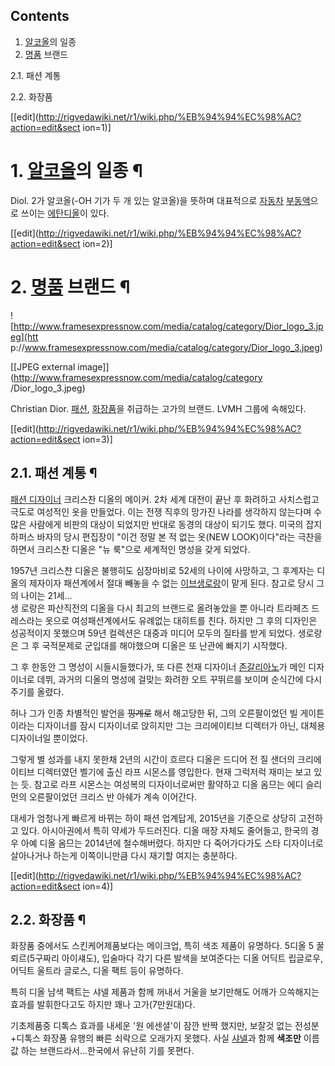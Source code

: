 ## Contents

    

1. [알코올](%EC%95%8C%EC%BD%94%EC%98%AC.md)의 일종 
2. [명품](%EB%AA%85%ED%92%88.md) 브랜드 
    

2.1. 패션 계통

2.2. 화장품

[[edit](http://rigvedawiki.net/r1/wiki.php/%EB%94%94%EC%98%AC?action=edit&sect
ion=1)]

# 1. [알코올](%EC%95%8C%EC%BD%94%EC%98%AC.md)의 일종 ¶

Diol. 2가 알코올(-OH 기가 두 개 있는 알코올)을 뜻하며 대표적으로
[자동차](%EC%9E%90%EB%8F%99%EC%B0%A8.md)
[부동액](%EB%B6%80%EB%8F%99%EC%95%A1.md)으로 쓰이는
[에탄디올](%EC%97%90%ED%83%84%EB%94%94%EC%98%AC.md)이 있다.

  

[[edit](http://rigvedawiki.net/r1/wiki.php/%EB%94%94%EC%98%AC?action=edit&sect
ion=2)]

# 2. [명품](%EB%AA%85%ED%92%88.md) 브랜드 ¶

  

![http://www.framesexpressnow.com/media/catalog/category/Dior_logo_3.jpeg](htt
p://www.framesexpressnow.com/media/catalog/category/Dior_logo_3.jpeg)

[[JPEG external image]](http://www.framesexpressnow.com/media/catalog/category
/Dior_logo_3.jpeg)

  

Christian Dior. [패션](%ED%8C%A8%EC%85%98.md),
[화장품](%ED%99%94%EC%9E%A5%ED%92%88.md)을 취급하는 고가의 브랜드. LVMH 그룹에 속해있다.

  

[[edit](http://rigvedawiki.net/r1/wiki.php/%EB%94%94%EC%98%AC?action=edit&sect
ion=3)]

## 2.1. 패션 계통 ¶

[패션 디자이너](%ED%8C%A8%EC%85%98%20%EB%94%94%EC%9E%90%EC%9D%B4%EB%84%88.md)
크리스찬 디올의 메이커. 2차 세계 대전이 끝난 후 화려하고 사치스럽고 극도로 여성적인 옷을 만들었다. 이는 전쟁 직후의 망가진 나라를
생각하지 않는다며 수많은 사람에게 비판의 대상이 되었지만 반대로 동경의 대상이 되기도 했다. 미국의 잡지 하퍼스 바자의 당시 편집장이 "이건
정말 본 적 없는 옷(NEW LOOK)이다"라는 극찬을 하면서 크리스찬 디올은 "뉴 룩"으로 세계적인 명성을 갖게 되었다.

  

1957년 크리스챤 디올은 불행히도 심장마비로 52세의 나이에 사망하고, 그 후계자는 디올의 제자이자 패션계에서 절대 빼놓을 수 없는 [이브생로랑](%EC%9D%B4%EB%B8%8C%20%EC%83%9D%EB%A1%9C%EB%9E%91.md)이 맡게 된다. 참고로 당시 그의
나이는 21세...  
생 로랑은 파산직전의 디올을 다시 최고의 브랜드로 올려놓았을 뿐 아니라 트라페즈 드레스라는 옷으로 여성패션계에서도 유례없는 대히트를 친다.
하지만 그 후의 디자인은 성공적이지 못했으며 59년 컬렉션은 대중과 미디어 모두의 질타를 받게 되었다. 생로랑은 그 후 국적문제로 군입대를
해야했으며 디올은 또 난관에 빠지기 시작했다.  

그 후 한동안 그 명성이 시들시들했다가, 또 다른 천재 디자이너 [존갈리아노](%EC%A1%B4%20%EA%B0%88%EB%A6%AC%EC%95%84%EB%85%B8.md)가 메인 디자이너로 데뷔,
과거의 디올의 명성에 걸맞는 화려한 오트 꾸뛰르를 보이며 순식간에 다시 주기를 올렸다.

  

허나 그가 인종 차별적인 발언을 <del>핑계로</del> 해서 해고당한 뒤, 그의 오른팔이었던 빌 게이튼이라는 디자이너를 잠시 디자이너로
앉히지만 그는 크리에이티브 디렉터가 아닌, 대체용 디자이너일 뿐이었다.

  

그렇게 별 성과를 내지 못한채 2년의 시간이 흐르다 디올은 드디어 전 질 샌더의 크리에이티브 디렉터였던 벨기에 출신 라프 시몬스를 영입한다.
현재 그럭저럭 재미는 보고 있는 듯. 참고로 라프 시몬스는 여성복의 디자이너로써만 활약하고 디올 옴므는 에디 슬리먼의 오른팔이었던 크리스 반
아쉐가 계속 이어간다.

  

대세가 엄청나게 빠르게 바뀌는 하이 패션 업계답게, 2015년을 기준으로 상당히 고전하고 있다. 아시아권에서 특히 약세가 두드러진다. 디올
매장 자체도 줄어들고, 한국의 경우 아예 디올 옴므는 2014년에 철수해버렸다. 하지만 다 죽어가다가도 스타 디자이너로 살아나거나 하는게
이쪽이니만큼 다시 재기할 여지는 충분하다.

  

[[edit](http://rigvedawiki.net/r1/wiki.php/%EB%94%94%EC%98%AC?action=edit&sect
ion=4)]

## 2.2. 화장품 ¶

화장품 중에서도 스킨케어제품보다는 메이크업, 특히 색조 제품이 유명하다. 5디올 5 꿀뢰르(5구짜리 아이섀도), 입술마다 각기 다른 발색을
보여준다는 디올 어딕트 립글로우, 어딕트 울트라 글로스, 디올 팩트 등이 유명하다.

  

특히 디올 남색 팩트는 샤넬 제품과 함께 꺼내서 거울을 보기만해도 어깨가 으쓱해지는 효과를 발휘한다고도 하지만 꽤나 고가(7만원대)다.

  

기초제품중 디톡스 효과를 내세운 '원 에센셜'이 잠깐 반짝 했지만, 보잘것 없는 전성분+디톡스 화장품 유행의 빠른 쇠락으로 오래가지 못했다.
사실 [샤넬](%EC%83%A4%EB%84%AC.md)과 함께 **색조만** 이름값 하는 브랜드라서...한국에서 유난히 기를 못편다.

